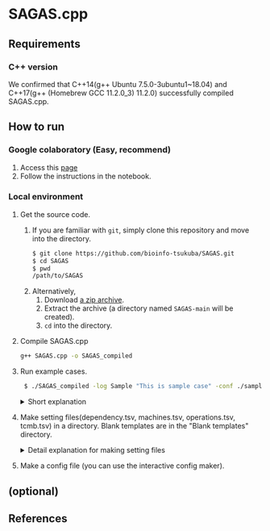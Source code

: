 SAGAS.cpp
========

## Requirements
### C++ version
We confirmed that C++14(g++ Ubuntu 7.5.0-3ubuntu1~18.04) and C++17(g++ (Homebrew GCC 11.2.0_3) 11.2.0) successfully compiled SAGAS.cpp.

## How to run

### Google colaboratory (Easy, recommend)

1. Access this [page](https://colab.research.google.com/github/bioinfo-tsukuba/SAGAS/blob/main/SAGASforGithub.ipynb)
3. Follow the instructions in the notebook.


### Local environment

1. Get the source code.
    1. If you are familiar with `git`, simply clone this repository and move into the directory.
        ```zsh
        $ git clone https://github.com/bioinfo-tsukuba/SAGAS.git
        $ cd SAGAS
        $ pwd
        /path/to/SAGAS
        ```
    1. Alternatively,
        1. Download [a zip archive](https://github.com/bioinfo-tsukuba/SAGAS/archive/main.zip).
        2. Extract the archive (a directory named `SAGAS-main` will be created).
        3. `cd` into the directory.
2. Compile SAGAS.cpp
    ```zsh
    g++ SAGAS.cpp -o SAGAS_compiled
    ```
4. Run example cases.
    ```zsh
     $ ./SAGAS_compiled -log Sample "This is sample case" -conf ./sample/configs/Gu2016x1_sample.tsv
    ```
    
    <details><summary>Short explanation</summary>
    
    ```zsh
    SAGAS_compiled -log Userbane "memo" -conf config.tsv [-penalty {penalty}] [-gl {gl} {failedskip}]
    ```

    </details>
5. Make setting files(dependency.tsv, machines.tsv, operations.tsv, tcmb.tsv) in a directory. Blank templates are in the "Blank templates" directory.
    <details><summary>Detail explanation for making setting files</summary>
    
    1. machines.tsv
        
        The No.[Machine_ID] machine is a type [Machine_type] machine. It is called [Machine_name].
        
    1. operations.tsv
    
        The [Operation_ID]-th operation in the [Job_ID]-th job can be processed by the type [Compatible_machine] machine within [Processing_time] \(msec).
        
    1. dependency.tsv
        
        Let the [Operation_ID_1]-th operation in the [Job_ID]-th job be $O_a$.
    
        Let the [Operation_ID_2]-th operation in the [Job_ID]-th job be $O_b$.
    
        $O_a$ must finish before $O_b$ begins.
        
    1. tcmb.tsv (a little bit complex)
    
        Let the [Operation_ID_1]-th operation in the [Job_ID]-th job be $O_a$.
    
        Let the [Operation_ID_2]-th operation in the [Job_ID]-th job be $O_b$.
        
        1. Pattern A ([Point_1] == Start && [Point_2] == Start)
            
            The absolute difference between the start time of operation $O_a$ and the start time of operation $O_b$ must be less than or equal to [Time_constraint].
            
        1. Pattern A ([Point_1] == End && [Point_2] == Start)
        
            The absolute difference between the end time of operation $O_a$ and the start time of operation $O_b$ must be less than or equal to [Time_constraint].
                    
        1. Pattern A ([Point_1] == Start && [Point_2] == End)
        
            The absolute difference between the start time of operation $O_a$ and the end time of operation $O_b$ must be less than or equal to [Time_constraint].
                    
        1. Pattern A ([Point_1] == End && [Point_2] == End)
        
            The absolute difference between the end time of operation $O_a$ and the end time of operation $O_b$ must be less than or equal to [Time_constraint].
    
    </details>
    
6. Make a config file (you can use the interactive config maker).





## (optional)

## References
